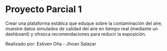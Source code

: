 # Proyecto Parcial 1
Crear una plataforma estática que eduque sobre la contaminación del aire, muestre
datos simulados de calidad del aire en tiempo real (mediante un dashboard) y ofrezca
recomendaciones para reducir la exposición.

Realizado por: Estiven Oña - Jhoan Salazar
